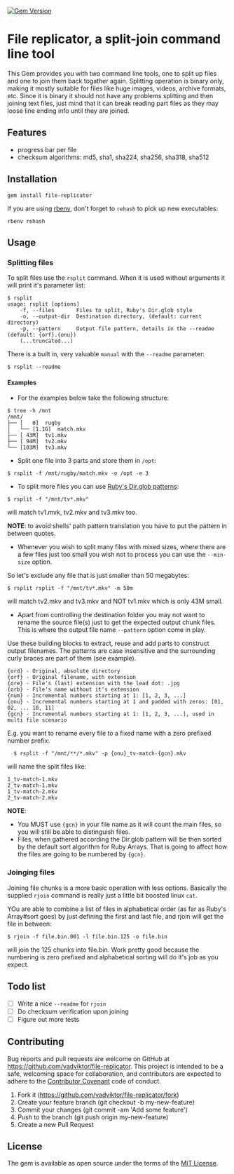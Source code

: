 [![Gem Version](https://badge.fury.io/rb/file-replicator.svg)](https://badge.fury.io/rb/file-replicator)

# File replicator, a split-join command line tool

This Gem provides you with two command line tools, one to split up files and one to join them back togather again.
Splitting operation is binary only, making it mostly suitable for files like huge images, videos, archive formats, etc. Since it is binary it should not have any problems splitting and then joining text files, just mind that it can break reading part files as they may loose line ending info until they are joined.

## Features

- progress bar per file
- checksum algorithms: md5, sha1, sha224, sha256, sha318, sha512


## Installation

    gem install file-replicator

If you are using [rbenv](https://github.com/rbenv/rbenv), don't forget to `rehash` to pick up new executables:

    rbenv rehash

## Usage

### Splitting files

To split files use the `rsplit` command. When it is used without arguments it will print it's parameter list:
    
```
$ rsplit
usage: rsplit [options]
    -f, --files       Files to split, Ruby's Dir.glob style
    -o, --output-dir  Destination directory, (default: current directory)
    -p, --pattern     Output file pattern, details in the --readme (default: {orf}.{onu})
    (...truncated...)
```

There is a built in, very valuable `manual` with the `--readme` parameter:

    $ rsplit --readme

#### Examples

* For the examples below take the following structure:

```
$ tree -h /mnt
/mnt/
├── [   0]  rugby
│   └── [1.1G]  match.mkv
├── [ 43M]  tv1.mkv
├── [ 94M]  tv2.mkv
└── [103M]  tv3.mkv
```

* Split one file into 3 parts and store them in `/opt`:

```
$ rsplit -f /mnt/rugby/match.mkv -o /opt -e 3
```
    
* To split more files you can use [Ruby's Dir.glob patterns](https://ruby-doc.org/core-2.3.0/Dir.html#method-c-glob):
```    
$ rsplit -f "/mnt/tv*.mkv"
```
    
will match tv1.mvk, tv2.mkv and tv3.mkv too.    

**NOTE**: to avoid shells' path pattern translation you have to put the pattern in between quotes.

* Whenever you wish to split many files with mixed sizes, where there are a few files just too small you wish not to process you can use the `--min-size` option.

So let's exclude any file that is just smaller than 50 megabytes:  

```
$ rsplit rsplit -f "/mnt/tv*.mkv" -m 50m
```

will match tv2.mkv and tv3.mkv and NOT tv1.mkv which is only 43M small.

* Apart from controlling the destination folder you may not want to rename the source file(s) just to get the expected output chunk files. This is where the output file name `--pattern` option come in play.

Use these building blocks to extract, reuse and add parts to construct output filenames.
The patterns are case insensitive and the surrounding curly braces are part of them (see example).

    {ord} - Original, absolute directory
    {orf} - Original filename, with extension
    {ore} - File's (last) extension with the lead dot: .jpg
    {orb} - File's name without it's extension
    {num} - Incremental numbers starting at 1: [1, 2, 3, ...]
    {onu} - Incremental numbers starting at 1 and padded with zeros: [01, 02, ... 10, 11]
    {gcn} - Incremental numbers starting at 1: [1, 2, 3, ...], used in multi file scenario

  E.g. you want to rename every file to a fixed name with a zero prefixed number prefix:
   
```
  $ rsplit -f "/mnt/**/*.mkv" -p {onu}_tv-match-{gcn}.mkv
```

will name the split files like:

```
1_tv-match-1.mkv
2_tv-match-1.mkv
1_tv-match-2.mkv
2_tv-match-2.mkv
```

**NOTE**:
  - You MUST use `{gcn}` in your file name as it will count the main files, so you will still be able to distinguish files.
  - Files, when gathered according the Dir.glob pattern will be then sorted by the default sort algorithm for Ruby Arrays. That is going to affect how the files are going to be numbered by `{gcn}`.

### Joinging files

Joining file chunks is a more basic operation with less options.
Basically the supplied `rjoin` command is really just a little bit boosted linux `cat`.

YOu are able to combine a list of files in alphabetical order (as far as Ruby's Array#sort goes) by just defining the first and last file, and rjoin will get the file in between:

    $ rjoin -f file.bin.001 -l file.bin.125 -o file.bin
    
will join the 125 chunks into file.bin. Work pretty good because the numbering is zero prefixed and alphabetical sorting will do it's job as you expect.

## Todo list

- [ ] Write a nice `--readme` for `rjoin`
- [ ] Do checksum verification upon joining
- [ ] Figure out more tests

## Contributing

Bug reports and pull requests are welcome on GitHub at https://github.com/vadviktor/file-replicator. This project is intended to be a safe, welcoming space for collaboration, and contributors are expected to adhere to the [Contributor Covenant](CODE_OF_CONDUCT.md) code of conduct. 

1. Fork it (https://github.com/vadviktor/file-replicator/fork)
2. Create your feature branch (git checkout -b my-new-feature)
3. Commit your changes (git commit -am 'Add some feature')
4. Push to the branch (git push origin my-new-feature)
5. Create a new Pull Request

## License

The gem is available as open source under the terms of the [MIT License](LICENSE.txt).
